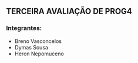 ## TERCEIRA AVALIAÇÃO DE PROG4


### Integrantes:
* Breno Vasconcelos
* Dymas Sousa
* Heron Nepomuceno
